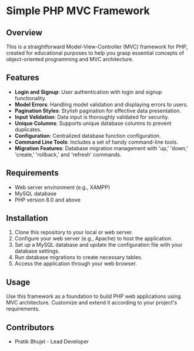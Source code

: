 # Simple PHP MVC Framework

## Overview

This is a straightforward Model-View-Controller (MVC) framework for PHP, created for educational purposes to help you grasp essential concepts of object-oriented programming and MVC architecture.

## Features

- **Login and Signup**: User authentication with login and signup functionality.
- **Model Errors**: Handling model validation and displaying errors to users.
- **Pagination Styles**: Stylish pagination for effective data presentation.
- **Input Validation**: Data input is thoroughly validated for security.
- **Unique Columns**: Supports unique database columns to prevent duplicates.
- **Configuration**: Centralized database function configuration.
- **Command Line Tools**: Includes a set of handy command-line tools.
- **Migration Features**: Database migration management with 'up,' 'down,' 'create,' 'rollback,' and 'refresh' commands.

## Requirements

- Web server environment (e.g., XAMPP)
- MySQL database
- PHP version 8.0 and above

## Installation

1. Clone this repository to your local or web server.
2. Configure your web server (e.g., Apache) to host the application.
3. Set up a MySQL database and update the configuration file with your database settings.
4. Run database migrations to create necessary tables.
5. Access the application through your web browser.

## Usage

Use this framework as a foundation to build PHP web applications using MVC architecture. Customize and extend it according to your project's requirements.

## Contributors

- Pratik Bhujel - Lead Developer

